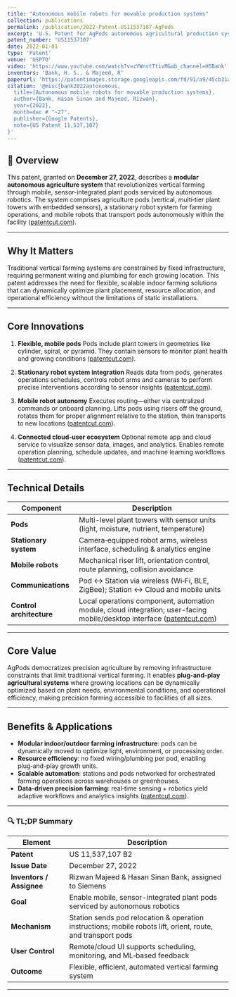 ```yaml
---
title: "Autonomous mobile robots for movable production systems"
collection: publications
permalink: /publication/2022-Patent-US11537107-AgPods
excerpt: 'U.S. Patent for AgPods autonomous agricultural production system by Bank and Majeed.'
patent_number: 'US11537107'
date: 2022-01-01
type: 'Patent'
venue: 'USPTO'
video: 'https://www.youtube.com/watch?v=zYWnstTtivM&ab_channel=HSBank'
inventors: 'Bank, H. S., & Majeed, R'
paperurl: 'https://patentimages.storage.googleapis.com/fd/91/a9/45cb31a8b98bf0/US11537107.pdf'
citation: '@misc{bank2022autonomous,
  title={Autonomous mobile robots for movable production systems},
  author={Bank, Hasan Sinan and Majeed, Rizwan},
  year={2022},
  month=dec # "~27",
  publisher={Google Patents},
  note={US Patent 11,537,107}
}'
---
```


## 📌 Overview

This patent, granted on **December 27, 2022**, describes a **modular autonomous agriculture system** that revolutionizes vertical farming through mobile, sensor-integrated plant pods serviced by autonomous robotics. The system comprises agriculture pods (vertical, multi‑tier plant towers with embedded sensors), a stationary robot system for farming operations, and mobile robots that transport pods autonomously within the facility ([patentcut.com][1]).

---

## Why It Matters

Traditional vertical farming systems are constrained by fixed infrastructure, requiring permanent wiring and plumbing for each growing location. This patent addresses the need for flexible, scalable indoor farming solutions that can dynamically optimize plant placement, resource allocation, and operational efficiency without the limitations of static installations.

---

## Core Innovations

1. **Flexible, mobile pods**
   Pods include plant towers in geometries like cylinder, spiral, or pyramid. They contain sensors to monitor plant health and growing conditions ([patentcut.com][1]).

2. **Stationary robot system integration**
   Reads data from pods, generates operations schedules, controls robot arms and cameras to perform precise interventions according to sensor insights ([patentcut.com][1]).

3. **Mobile robot autonomy**
   Executes routing—either via centralized commands or onboard planning. Lifts pods using risers off the ground, rotates them for proper alignment relative to the station, then transports to new locations ([patentcut.com][1]).

4. **Connected cloud‑user ecosystem**
   Optional remote app and cloud service to visualize sensor data, images, and analytics. Enables remote operation planning, schedule updates, and machine learning workflows ([patentcut.com][1]).

---

## Technical Details

| Component                | Description                                                                                                                 |
| ------------------------ | --------------------------------------------------------------------------------------------------------------------------- |
| **Pods**                 | Multi-level plant towers with sensor units (light, moisture, nutrient, temperature)                                         |
| **Stationary system**    | Camera‑equipped robot arms, wireless interface, scheduling & analytics engine                                               |
| **Mobile robots**        | Mechanical riser lift, orientation control, route planning, collision avoidance                                             |
| **Communications**       | Pod ↔ Station via wireless (Wi‑Fi, BLE, ZigBee); Station ↔ Cloud and mobile units                                           |
| **Control architecture** | Local operations component, automation module, cloud integration; user-facing mobile/desktop interface ([patentcut.com][1]) |

---

## Core Value

AgPods democratizes precision agriculture by removing infrastructure constraints that limit traditional vertical farming. It enables **plug-and-play agricultural systems** where growing locations can be dynamically optimized based on plant needs, environmental conditions, and operational efficiency, making precision farming accessible to facilities of all sizes.

---

## Benefits & Applications

* **Modular indoor/outdoor farming infrastructure**: pods can be dynamically moved to optimize light, environment, or processing order.
* **Resource efficiency**: no fixed wiring/plumbing per pod, enabling plug‑and-play growth units.
* **Scalable automation**: stations and pods networked for orchestrated farming operations across warehouses or greenhouses.
* **Data‑driven precision farming**: real‑time sensing + robotics yield adaptive workflows and analytics insights ([patentcut.com][1]).

---

### 🔍 TL;DP Summary

| Element                  | Description                                                                                                  |
| ------------------------ | ------------------------------------------------------------------------------------------------------------ |
| **Patent**               | US 11,537,107 B2                                                                                             |
| **Issue Date**           | December 27, 2022                                                                                            |
| **Inventors / Assignee** | Rizwan Majeed & Hasan Sinan Bank, assigned to Siemens                                                        |
| **Goal**                 | Enable mobile, sensor-integrated plant pods serviced by autonomous robotics                                  |
| **Mechanism**            | Station sends pod relocation & operation instructions; mobile robots lift, orient, route, and transport pods |
| **User Control**         | Remote/cloud UI supports scheduling, monitoring, and ML‑based feedback                                       |
| **Outcome**              | Flexible, efficient, automated vertical farming system                                                       |

---

[1]: https://patentcut.com/11537107.com "Autonomous mobile robots for movable production systems"
